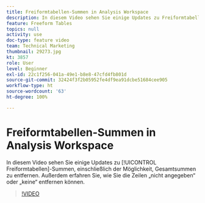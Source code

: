 ```yaml
---
title: Freiformtabellen-Summen in Analysis Workspace
description: In diesem Video sehen Sie einige Updates zu Freiformtabellen-Summen, einschließlich der Möglichkeit, Gesamtsummen zu entfernen.
feature: Freeform Tables
topics: null
activity: use
doc-type: feature video
team: Technical Marketing
thumbnail: 29273.jpg
kt: 3857
role: User
level: Beginner
exl-id: 22c1f256-041a-49e1-b8e8-47cfd4fb801d
source-git-commit: 32424f3f2b05952fe4df9ea91dcbe51684cee905
workflow-type: ht
source-wordcount: '63'
ht-degree: 100%

---
```


# Freiformtabellen-Summen in Analysis Workspace

In diesem Video sehen Sie einige Updates zu [!UICONTROL Freiformtabellen]-Summen, einschließlich der Möglichkeit, Gesamtsummen zu entfernen. Außerdem erfahren Sie, wie Sie die Zeilen „nicht angegeben“ oder „keine“ entfernen können.

>[!VIDEO](https://video.tv.adobe.com/v/29273/?quality=12)
